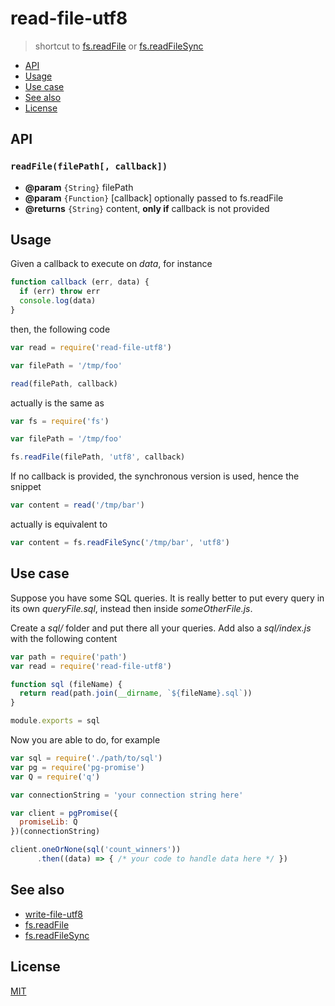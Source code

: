 # read-file-utf8

> shortcut to [fs.readFile][readFile] or [fs.readFileSync][readFileSync]

* [API](#api)
* [Usage](#usage)
* [Use case](#use-case)
* [See also](#see-also)
* [License](#license)

## API

### `readFile(filePath[, callback])`

* **@param** `{String}` filePath
* **@param** `{Function}` [callback] optionally passed to fs.readFile
* **@returns** `{String}` content, **only if** callback is not provided

## Usage

Given a callback to execute on *data*, for instance

```javascript
function callback (err, data) {
  if (err) throw err
  console.log(data)
}
```

then, the following code

```javascript
var read = require('read-file-utf8')

var filePath = '/tmp/foo'

read(filePath, callback)
```

actually is the same as

```javascript
var fs = require('fs')

var filePath = '/tmp/foo'

fs.readFile(filePath, 'utf8', callback)
```

If no callback is provided, the synchronous version is used, hence the snippet

```javascript
var content = read('/tmp/bar')
```

actually is equivalent to

```javascript
var content = fs.readFileSync('/tmp/bar', 'utf8')
```

## Use case

Suppose you have some SQL queries. It is really better to put every query
in its own *queryFile.sql*, instead then inside *someOtherFile.js*.

Create a *sql/* folder and put there all your queries. Add also a
*sql/index.js* with the following content

```javascript
var path = require('path')
var read = require('read-file-utf8')

function sql (fileName) {
  return read(path.join(__dirname, `${fileName}.sql`))
}

module.exports = sql
```

Now you are able to do, for example

```javascript
var sql = require('./path/to/sql')
var pg = require('pg-promise')
var Q = require('q')

var connectionString = 'your connection string here'

var client = pgPromise({
  promiseLib: Q
})(connectionString)

client.oneOrNone(sql('count_winners'))
      .then((data) => { /* your code to handle data here */ })
```

## See also

* [write-file-utf8](http://npm.im/write-file-utf8)
* [fs.readFile][readFile]
* [fs.readFileSync][readFileSync]

## License

[MIT](http://g14n.info/mit-license/)

[readFile]: https://nodejs.org/api/fs.html#fs_fs_readfile_file_options_callback
[readFileSync]: https://nodejs.org/api/fs.html#fs_fs_readfilesync_file_options
